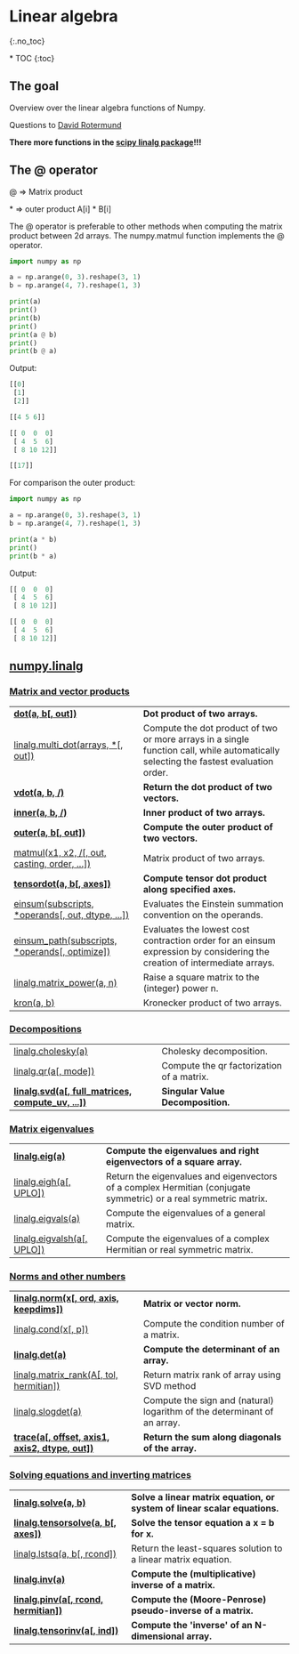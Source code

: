 # Linear algebra 
{:.no_toc}

<nav markdown="1" class="toc-class">
* TOC
{:toc}
</nav>

## The goal

Overview over the linear algebra functions of Numpy. 

Questions to [David Rotermund](mailto:davrot@uni-bremen.de)

**There more functions in the [scipy linalg package](https://docs.scipy.org/doc/scipy/reference/linalg.html)!!!**

## The @ operator

@ => Matrix product​

\* => outer product A[i] * B[i]​

The @ operator is preferable to other methods when computing the matrix product between 2d arrays. The numpy.matmul function implements the @ operator.

```python
import numpy as np

a = np.arange(0, 3).reshape(3, 1)
b = np.arange(4, 7).reshape(1, 3)

print(a)
print()
print(b)
print()
print(a @ b)
print()
print(b @ a)
```

Output:

```python
[[0]
 [1]
 [2]]

[[4 5 6]]

[[ 0  0  0]
 [ 4  5  6]
 [ 8 10 12]]

[[17]]
```

For comparison the outer product:

```python
import numpy as np

a = np.arange(0, 3).reshape(3, 1)
b = np.arange(4, 7).reshape(1, 3)

print(a * b)
print()
print(b * a)
```

Output:

```python
[[ 0  0  0]
 [ 4  5  6]
 [ 8 10 12]]

[[ 0  0  0]
 [ 4  5  6]
 [ 8 10 12]]
```


## [numpy.linalg](https://numpy.org/doc/stable/reference/routines.linalg.html)

### [Matrix and vector products](https://numpy.org/doc/stable/reference/routines.linalg.html#matrix-and-vector-products)


|||
|---|---|
|[**dot(a, b[, out])**](https://numpy.org/doc/stable/reference/generated/numpy.dot.html#numpy.dot)|**Dot product of two arrays.**|
|[linalg.multi_dot(arrays, *[, out])](https://numpy.org/doc/stable/reference/generated/numpy.linalg.multi_dot.html#numpy.linalg.multi_dot)|Compute the dot product of two or more arrays in a single function call, while automatically selecting the fastest evaluation order.|
|[**vdot(a, b, /)**](https://numpy.org/doc/stable/reference/generated/numpy.vdot.html#numpy.vdot)|**Return the dot product of two vectors.**|
|[**inner(a, b, /)**](https://numpy.org/doc/stable/reference/generated/numpy.inner.html#numpy.inner)|**Inner product of two arrays.**|
|[**outer(a, b[, out])**](https://numpy.org/doc/stable/reference/generated/numpy.outer.html#numpy.outer)|**Compute the outer product of two vectors.**|
|[matmul(x1, x2, /[, out, casting, order, ...])](https://numpy.org/doc/stable/reference/generated/numpy.matmul.html#numpy.matmul)|Matrix product of two arrays.|
|[**tensordot(a, b[, axes])**](https://numpy.org/doc/stable/reference/generated/numpy.tensordot.html#numpy.tensordot)|**Compute tensor dot product along specified axes.**|
|[einsum(subscripts, *operands[, out, dtype, ...])](https://numpy.org/doc/stable/reference/generated/numpy.einsum.html#numpy.einsum)|Evaluates the Einstein summation convention on the operands.|
|[einsum_path(subscripts, *operands[, optimize])](https://numpy.org/doc/stable/reference/generated/numpy.einsum_path.html#numpy.einsum_path)|Evaluates the lowest cost contraction order for an einsum expression by considering the creation of intermediate arrays.|
|[linalg.matrix_power(a, n)](https://numpy.org/doc/stable/reference/generated/numpy.linalg.matrix_power.html#numpy.linalg.matrix_power)|Raise a square matrix to the (integer) power n.|
|[kron(a, b)](https://numpy.org/doc/stable/reference/generated/numpy.kron.html#numpy.kron)|Kronecker product of two arrays.|

### [Decompositions](https://numpy.org/doc/stable/reference/routines.linalg.html#decompositions)

|||
|---|---|
|[linalg.cholesky(a)](https://numpy.org/doc/stable/reference/generated/numpy.linalg.cholesky.html#numpy.linalg.cholesky)|Cholesky decomposition.|
|[linalg.qr(a[, mode])](https://numpy.org/doc/stable/reference/generated/numpy.linalg.qr.html#numpy.linalg.qr)|Compute the qr factorization of a matrix.|
|[**linalg.svd(a[, full_matrices, compute_uv, ...])**](https://numpy.org/doc/stable/reference/generated/numpy.linalg.svd.html#numpy.linalg.svd)|**Singular Value Decomposition.**|

### [Matrix eigenvalues](https://numpy.org/doc/stable/reference/routines.linalg.html#matrix-eigenvalues)

|||
|---|---|
|[**linalg.eig(a)**](https://numpy.org/doc/stable/reference/generated/numpy.linalg.eig.html#numpy.linalg.eig)|**Compute the eigenvalues and right eigenvectors of a square array.**|
|[linalg.eigh(a[, UPLO])](https://numpy.org/doc/stable/reference/generated/numpy.linalg.eigh.html#numpy.linalg.eigh)|Return the eigenvalues and eigenvectors of a complex Hermitian (conjugate symmetric) or a real symmetric matrix.|
|[linalg.eigvals(a)](https://numpy.org/doc/stable/reference/generated/numpy.linalg.eigvals.html#numpy.linalg.eigvals)|Compute the eigenvalues of a general matrix.|
|[linalg.eigvalsh(a[, UPLO])](https://numpy.org/doc/stable/reference/generated/numpy.linalg.eigvalsh.html#numpy.linalg.eigvalsh)|Compute the eigenvalues of a complex Hermitian or real symmetric matrix.|

### [Norms and other numbers](https://numpy.org/doc/stable/reference/routines.linalg.html#norms-and-other-numbers)

|||
|---|---|
|[**linalg.norm(x[, ord, axis, keepdims])**](https://numpy.org/doc/stable/reference/generated/numpy.linalg.norm.html#numpy.linalg.norm)|**Matrix or vector norm.**|
|[linalg.cond(x[, p])](https://numpy.org/doc/stable/reference/generated/numpy.linalg.cond.html#numpy.linalg.cond)|Compute the condition number of a matrix.|
|[**linalg.det(a)**](https://numpy.org/doc/stable/reference/generated/numpy.linalg.det.html#numpy.linalg.det)|**Compute the determinant of an array.**|
|[linalg.matrix_rank(A[, tol, hermitian])](https://numpy.org/doc/stable/reference/generated/numpy.linalg.matrix_rank.html#numpy.linalg.matrix_rank)|Return matrix rank of array using SVD method|
|[linalg.slogdet(a)](https://numpy.org/doc/stable/reference/generated/numpy.linalg.slogdet.html#numpy.linalg.slogdet)|Compute the sign and (natural) logarithm of the determinant of an array.|
|[**trace(a[, offset, axis1, axis2, dtype, out])**](https://numpy.org/doc/stable/reference/generated/numpy.trace.html#numpy.trace)|**Return the sum along diagonals of the array.**|

### [Solving equations and inverting matrices](https://numpy.org/doc/stable/reference/routines.linalg.html#solving-equations-and-inverting-matrices)

|||
|---|---|
|[**linalg.solve(a, b)**](https://numpy.org/doc/stable/reference/generated/numpy.linalg.solve.html#numpy.linalg.solve)|**Solve a linear matrix equation, or system of linear scalar equations.**|
|[**linalg.tensorsolve(a, b[, axes])**](https://numpy.org/doc/stable/reference/generated/numpy.linalg.tensorsolve.html#numpy.linalg.tensorsolve)|**Solve the tensor equation a x = b for x.**|
|[linalg.lstsq(a, b[, rcond])](https://numpy.org/doc/stable/reference/generated/numpy.linalg.lstsq.html#numpy.linalg.lstsq)|Return the least-squares solution to a linear matrix equation.|
|[**linalg.inv(a)**](https://numpy.org/doc/stable/reference/generated/numpy.linalg.inv.html#numpy.linalg.inv)|**Compute the (multiplicative) inverse of a matrix.**|
|[**linalg.pinv(a[, rcond, hermitian])**](https://numpy.org/doc/stable/reference/generated/numpy.linalg.pinv.html#numpy.linalg.pinv)|**Compute the (Moore-Penrose) pseudo-inverse of a matrix.**|
|[**linalg.tensorinv(a[, ind])**](https://numpy.org/doc/stable/reference/generated/numpy.linalg.tensorinv.html#numpy.linalg.tensorinv)|**Compute the 'inverse' of an N-dimensional array.**|


